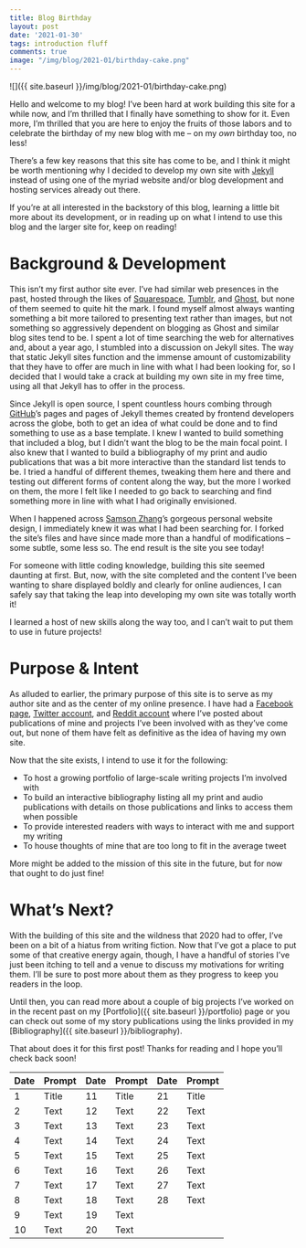 ```yaml
---
title: Blog Birthday
layout: post
date: '2021-01-30'
tags: introduction fluff
comments: true
image: "/img/blog/2021-01/birthday-cake.png"
---
```


![]({{ site.baseurl }}/img/blog/2021-01/birthday-cake.png)

Hello and welcome to my blog! I’ve been hard at work building this site for a while now, and I’m thrilled that I finally have something to show for it. Even more, I’m thrilled that you are here to enjoy the fruits of those labors and to celebrate the birthday of my new blog with me – on my <i>own</i> birthday too, no less!

There’s a few key reasons that this site has come to be, and I think it might be worth mentioning why I decided to develop my own site with [Jekyll](https://jekyllrb.com/) instead of using one of the myriad website and/or blog development and hosting services already out there.

If you’re at all interested in the backstory of this blog, learning a little bit more about its development, or in reading up on what I intend to use this blog and the larger site for, keep on reading!

# Background & Development

This isn’t my first author site ever. I’ve had similar web presences in the past, hosted through the likes of [Squarespace](https://www.squarespace.com/), [Tumblr](https://www.tumblr.com/), and [Ghost](https://ghost.org/), but none of them seemed to quite hit the mark. I found myself almost always wanting something a bit more tailored to presenting text rather than images, but not something so aggressively dependent on blogging as Ghost and similar blog sites tend to be. I spent a lot of time searching the web for alternatives and, about a year ago, I stumbled into a discussion on Jekyll sites. The way that static Jekyll sites function and the immense amount of customizability that they have to offer are much in line with what I had been looking for, so I decided that I would take a crack at building my own site in my free time, using all that Jekyll has to offer in the process.

Since Jekyll is open source, I spent countless hours combing through [GitHub](https://github.com/)’s pages and pages of Jekyll themes created by frontend developers across the globe, both to get an idea of what could be done and to find something to use as a base template. I knew I wanted to build something that included a blog, but I didn’t want the blog to be the main focal point. I also knew that I wanted to build a bibliography of my print and audio publications that was a bit more interactive than the standard list tends to be. I tried a handful of different themes, tweaking them here and there and testing out different forms of content along the way, but the more I worked on them, the more I felt like I needed to go back to searching and find something more in line with what I had originally envisioned.

When I happened across [Samson Zhang](https://www.samsonzhang.com/)’s gorgeous personal website design, I immediately knew it was what I had been searching for. I forked the site’s files and have since made more than a handful of modifications – some subtle, some less so. The end result is the site you see today!

For someone with little coding knowledge, building this site seemed daunting at first. But, now, with the site completed and the content I’ve been wanting to share displayed boldly and clearly for online audiences, I can safely say that taking the leap into developing my own site was totally worth it!

I learned a host of new skills along the way too, and I can’t wait to put them to use in future projects!

# Purpose & Intent

As alluded to earlier, the primary purpose of this site is to serve as my author site and as the center of my online presence. I have had a [Facebook page](https://www.facebook.com/maxwell.irl), [Twitter account](https://twitter.com/maxwell_irl), and [Reddit account](https://www.reddit.com/user/-pianoteeth) where I’ve posted about publications of mine and projects I’ve been involved with as they’ve come out, but none of them have felt as definitive as the idea of having my own site.

Now that the site exists, I intend to use it for the following:

* To host a growing portfolio of large-scale writing projects I’m involved with
* To build an interactive bibliography listing all my print and audio publications with details on those publications and links to access them when possible
* To provide interested readers with ways to interact with me and support my writing
* To house thoughts of mine that are too long to fit in the average tweet

 More might be added to the mission of this site in the future, but for now that ought to do just fine!

# What’s Next?

With the building of this site and the wildness that 2020 had to offer, I’ve been on a bit of a hiatus from writing fiction. Now that I’ve got a place to put some of that creative energy again, though, I have a handful of stories I’ve just been itching to tell and a venue to discuss my motivations for writing them. I’ll be sure to post more about them as they progress to keep you readers in the loop.

Until then, you can read more about a couple of big projects I’ve worked on in the recent past on my [Portfolio]({{ site.baseurl }}/portfolio) page or you can check out some of my story publications using the links provided in my [Bibliography]({{ site.baseurl }}/bibliography).

That about does it for this first post! Thanks for reading and I hope you’ll check back soon!

| Date      | Prompt | Date     | Prompt | Date     | Prompt |
| ----------- | ----------- | ----------- | ----------- | ----------- | ----------- |
| 1      | Title       | 11      | Title       | 21      | Title       |
| 2   | Text        | 12   | Text        | 22   | Text        |
| 3   | Text        | 13   | Text        | 23   | Text        |
| 4   | Text        | 14   | Text        | 24   | Text        |
| 5   | Text        | 15   | Text        | 25   | Text        |
| 6   | Text        | 16  | Text        | 26   | Text        |
| 7   | Text        | 17   | Text        | 27   | Text        |
| 8   | Text        | 18   | Text        | 28   | Text        |
| 9   | Text        | 19   | Text        |
| 10   | Text        | 20   | Text        |

